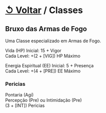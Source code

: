# [↺ Voltar](../Classes.md) / Classes

## Bruxo das Armas de Fogo

Uma Classe especializado em Armas de Fogo.

Vida (HP) Inicial: 15 + Vigor  
Cada Level: +(2 + [VIG]) HP Máximo

Energia Espiritual (EE) Inicial: 5 + Presença  
Cada Level: +(4 + [PRE]) EE Máximo

### Pericias

Pontaria (Agi)  
Percepção (Pre) ou Intimidação (Pre)  
(3 + [INT]) Pericias
